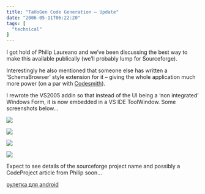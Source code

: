 ```yaml
---
title: "TaHoGen Code Generation – Update"
date: "2006-05-11T06:22:20"
tags: [
  "technical"
]
---
```

I got hold of Philip Laureano and we’ve been discussing the best way to make this available publically (we’ll probably lump for Sourceforge).

Interestingly he also mentioned that someone else has written a ‘SchemaBrowser’ style extension for it – giving the whole application much more power (on a par with [Codesmith](http://www.codesmithtools.com/)).

I rewrote the VS2005 addin so that instead of the UI being a ‘non integrated’ Windows Form, it is now embedded in a VS IDE ToolWindow. Some screenshots below…

![](tahogen1.jpeg)

![](tahogen3.jpeg)

![](tahogen4.jpeg)

![](tahogen5.jpeg)

Expect to see details of the sourceforge project name and possibly a CodeProject article from Philip soon...

[рулетка для android](http://lucky-larry.com/)